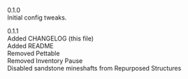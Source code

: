 0.1.0  
Initial config tweaks.  

0.1.1  
Added CHANGELOG (this file)  
Added README  
Removed Pettable  
Removed Inventory Pause  
Disabled sandstone mineshafts from Repurposed Structures  
